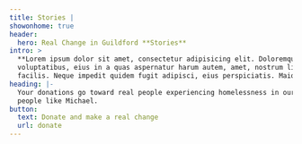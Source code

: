 ```yaml
---
title: Stories |
showonhome: true
header:
  hero: Real Change in Guildford **Stories**
intro: >
  **Lorem ipsum dolor sit amet, consectetur adipisicing elit. Doloremque laborum
  voluptatibus, eius in a quas aspernatur harum autem, amet, nostrum libero
  facilis. Neque impedit quidem fugit adipisci, eius perspiciatis. Maiores?**
heading: |-
  Your donations go toward real people experiencing homelessness in our area, 
  people like Michael.
button:
  text: Donate and make a real change
  url: donate
---
```


